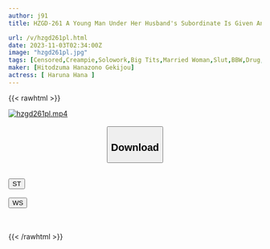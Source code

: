```yaml
---
author: j91
title: HZGD-261 A Young Man Under Her Husband's Subordinate Is Given An Aphrodisiac And Drowns In Sexual Pleasure... Hana Haruna, A Wife With Big Breasts Who Goes Crazy

url: /v/hzgd261pl.html
date: 2023-11-03T02:34:00Z
image: "hzgd261pl.jpg"
tags: [Censored,Creampie,Solowork,Big Tits,Married Woman,Slut,BBW,Drug,Drama,Ultra-Huge Tits	 ]
maker: [Hitodzuma Hanazono Gekijou]
actress: [ Haruna Hana ]
---
```



{{< rawhtml >}}

<div class="video" data-videoid="olDl4oB9b8TK6V">
    <a href="javascript:;">
        <img src="https://my.j91.asia/v/hzgd261pl.jpg" width="WIDTH" height="HEIGHT" alt="hzgd261pl.mp4" loading="lazy">
    </a>
</div>

<script type="text/javascript" src="https://j91.asia/asset/on-demand-st.js"></script>

<br>
  <link rel="stylesheet" href="https://j91.asia/asset/bs5.css">
  
  <center>
  <button class="btn btn-primary" type="button" data-bs-toggle="collapse" data-bs-target=".multi-collapse" aria-expanded="false" aria-controls="multiCollapseExample1 multiCollapseExample2"><h2>Download</h2></button></center>
</p>
<div class="row">
  <div class="col">
    <div class="collapse multi-collapse" id="multiCollapseExample1">
      <div class="card card-body">
	      	      <br>
<div class="buttons">  
<a href="https://streamtape.to/v/olDl4oB9b8TK6V"><button class="btn-hover color-3"><i class="fa fa-download"></i> ST</button></a></div>
    </div>
  </div>
</div>
  <div class="col">
    <div class="collapse multi-collapse" id="multiCollapseExample2">
      <div class="card card-body">
	      <br>
<div class="buttons">
    <a href="https://wolfstream.tv/y4hfno7jtd8k"><button class="btn-hover color-9"><i class="fa fa-download"></i> WS</button></a></div>
<br><br>
      </div>
    </div>
  </div>
</div>

{{< /rawhtml >}}
